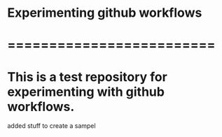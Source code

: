 # Experimenting github workflows
# =========================

# This is a test repository for experimenting with github workflows.

added stuff to create a sampel